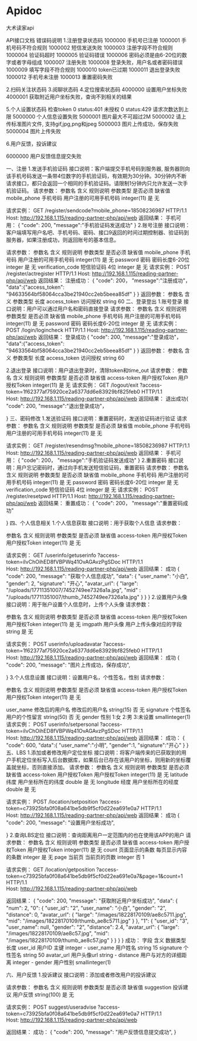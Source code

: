 # Apidoc
大术读家api

API接口文档
错误码说明
1.注册登录状态码
1000000          手机号已注册
1000001          手机号码不符合规则
1000002          短信发送失败
1000003          注册字段不符合规则
1000004    	   验证码超时
1000005          验证码错误
1000006          密码必须是由6-20位的数字或者字母组成 
1000007          注册失败 
1000008          登录失败，用户名或者密码错误
1000009          填写字段不符合规则
1000010          token已过期
1000011          退出登录失败
1000012          手机号未注册
1000013          重置密码失败


2.扫码关注状态码
3.阅聊状态码
4.定位搜索状态码
4000000           设置用户坐标失败
4000001           获取附近用户坐标失败，查询不到相关的结果

5.个人设置状态码
检查token
0  status:401     未授权
0  status:429     请求次数达到上限
5000000           个人信息设置失败
5000001           图片最大不可超过2M
5000002           请上传标准图片文件, 支持gif,jpg,png和jpeg
5000003           图片上传成功，保存失败
5000004           图片上传失败

6.用户反馈，投诉建议

6000000 用户反馈信息提交失败


一、注册
1.发送手机验证码
接口说明：客户端提交手机号码到服务器, 服务器则向该手机号码发送一条带4位数字的手机验证码，有效期为30分钟。30分钟内不断请求接口，都只会返回一个相同的手机验证码。请限制1分钟内只允许发送一次手机验证码。
请求参数：
参数名	含义	规则说明	参数类型	是否必须	缺省值
mobile_phone	手机号码	用户注册的可用手机号码	integer(11)	是	无

请求实例：
GET /register/sendcode?mobile_phone=18508236987 HTTP/1.1
Host: http://192.168.1.115/reading-partner-php/api/web
返回结果：
手机可用：
{
  "code": 200,
  "message":"手机验证码发送成功"
}
2.账号注册
接口说明：客户端填写用户名吧、手机号码、密码、接口9返回的时间过期控制器、验证码到服务器，如果注册成功，则返回账号的基本信息。

 
请求参数：
参数名	含义	规则说明	参数类型	是否必须	缺省值
mobile_phone	手机号码	用户注册的可用手机号码	integer(11)	是	无
password	密码	密码长度6-20位	integer	是	无
verification_code	短信验证码	4位	integer	是	无
请求实例：
POST /register/actregister  HTTP/1.1
Host: http://192.168.1.115/reading-partner-php/api/web
返回结果：
注册成功：
{
  "code": 200，
  "message":"注册成功"，
  "data":{"access_token": "94633564bf58064cca3be21940cc2eb5beea85df"
   }
}
返回参数：
参数名	含义	参数类型	长度
access_token	访问授权	string	60
二、登录登出
1.账号登录
接口说明：用户可以通过用户名和密码直接登录 
请求参数：
参数名	含义	规则说明	参数类型	是否必须	缺省值
mobile_phone	手机号码	用户注册的可用手机号码	integer(11)	是	无
password	密码	密码长度6-20位	integer	是	无
请求实例：
POST /login/logincheck  HTTP/1.1
Host: http://192.168.1.115/reading-partner-php/api/web
返回结果：
登录成功
{
  "code": 200,
  "message":"登录成功"，
  "data":{"access_token": "94633564bf58064cca3be21940cc2eb5beea85df"
  }
}
返回参数：
参数名	含义	参数类型	长度
access_token	访问授权	string	60

2.退出登录
接口说明：用户退出登录时，清除token和time_out
请求参数：
参数名	含义	规则说明	参数类型	是否必须	缺省值
access-token	用户授权Token	用户授权Token	integer(11)	是	无
请求实例：
GET	/logout/exit
?access-token=1f62377af75920ce2a6377dd6e83929bf825feb0   HTTP/1.1   
Host: http://192.168.1.115/reading-partner-php/api/web
返回结果：
退出成功{
  "code": 200,
  "message":"退出登录成功"，

}
三、密码修改
1.发送验证码
接口说明：重置密码时，发送验证码进行验证
请求参数：
参数名	含义	规则说明	参数类型	是否必须	缺省值
mobile_phone	手机号码	用户注册的可用手机号码	integer(11)	是	无

请求实例：
GET /register/resendmsg?mobile_phone=18508236987 HTTP/1.1
Host: http://192.168.1.115/reading-partner-php/api/web
返回结果：
手机可用：
{
  "code": 200，
  "message":"手机验证码发送成功"
}
2.重置密码
接口说明：用户忘记密码时，通过向手机发送短信验证码，重置密码
请求参数：
参数名	含义	规则说明	参数类型	是否必须	缺省值
mobile_phone	手机号码	用户注册的可用手机号码	integer(11)	是	无
password	密码	密码长度6-20位	integer	是	无
verification_code	短信验证码	4位	integer	是	无
请求实例：
POST /register/resetpwd  HTTP/1.1
Host: http://192.168.1.115/reading-partner-php/api/web
返回结果：
重置成功：
{
  "code": 200，
  "message":"重置密码成功"

}
四、个人信息相关
1.个人信息获取
接口说明：用于获取个人信息
请求参数：

参数名	含义	规则说明	参数类型	是否必须	缺省值
access-token	用户授权Token	用户授权Token	integer(11)	是	无

请求实例：
GET /userinfo/getuserinfo
?access-token=iIvChOihED8fVBPWq41OvAGAvzPgSDoc    HTTP/1.1  
Host: http://192.168.1.115/reading-partner-php/api/web
返回结果：
成功
{
  "code": 200,
  "message": "获取个人信息成功",
  "data": {
    "user_name": "小白",
    "gender": 2,
    "signature": "开心",
    "avatar_url": {
       "large":  "/uploads/17711351007/7452749ee7326a1a.jpg",
       "mid"  :  "/uploads/17711351007/thumb_7452749ee7326a1a.jpg"
    }
  }
}
2.设置用户头像
接口说明：用于账户设置个人信息时，上传个人头像
请求参数：

参数名	含义	规则说明	参数类型	是否必须	缺省值
access-token	用户授权Token	用户授权Token	integer(11)	是	无
imgpath	用户头像	用户上传头像对应的字段	string	是	无

请求实例：
POST userinfo/uploadavatar
?access-token=1f62377af75920ce2a6377dd6e83929bf825feb0   HTTP/1.1  
Host: http://192.168.1.115/reading-partner-php/api/web
返回结果：
成功
{
  "code": 200,
  "message": "图片上传成功，保存成功",

}
3.个人信息设置
接口说明：设置用户名，个性签名，性别 
请求参数：

参数名	含义	规则说明	参数类型	是否必须	缺省值
access-token	用户授权Token	用户授权Token	integer(11)	是	无

user_name	修改后的用户名	修改后的用户名	string(15)	否	无
signature	个性签名	用户的个性留言	string(50)	否	无
gender 	性别	1:女   2:男
3:未设置	smallinteger(1)		
请求实例：
POST	userinfo/setpersonal
?access-token=iIvChOihED8fVBPWq41OvAGAvzPgSDoc  HTTP/1.1   
Host: http://192.168.1.115/reading-partner-php/api/web
返回结果：
成功：
{
  "code": 600,
  "data":{
      "user_name":"小明",
      "gender":1,
      "signature":"开心"
   }
}  
五、LBS
1.添加或者修改用户定位坐标
接口说明：将客户端传来的已获取到的用户手机定位坐标写入后台数据库，如果后台已存在该用户的坐标，则用新的坐标覆盖就坐标，否则直接添加。
请求参数：
参数名	含义	规则说明	参数类型	是否必须	缺省值
access-token	用户授权Token	用户授权Token	integer(11)	是	无
latitude	纬度	用户坐标所在的纬度	double	是	无
longitude	经度	用户坐标所在的经度	double	是	无

请求实例：
POST /location/setposition
?access-token=c73925bfa0f08a641be5db9f5cf0d22ea691e0a7  HTTP/1.1   
Host: http://192.168.1.115/reading-partner-php/api/web
返回结果：
成功
{
  "code": 200, 
  "message": "设置用户坐标成功",

}
2.查询LBS定位
接口说明：查询距离用户一定范围内的也在使用该APP的用户
请求参数：
参数名	含义	规则说明	参数类型	是否必须	缺省值
access-token	用户授权Token	用户授权Token	integer(11)	是	无
count	页面显示的条数	每页显示内容的条数	integer	是	无
page	当前页	当前页的页数	integer	否	1


请求实例：
GET	 /location/getposition
?access-token=c73925bfa0f08a641be5db9f5cf0d22ea691e0a7&page=1&count=1   HTTP/1.1  
Host: http://192.168.1.115/reading-partner-php/api/web

返回结果：
{
  "code": 200,
  "message": "获取附近用户坐标成功",
  "data": {
    "num": 2,
    "0": {
      "user_id": "2",
      "user_name": "小白",
      "gender": "2",
      "distance": 0,
      "avatar_url": {
         "large": "/images/18228170109/ae8c5711.jpg",
         "mid": "/images/18228170109/thumb_ae8c5711.jpg"
      }
    },
    "1": {
      "user_id": "3",
      "user_name": null,
      "gender": "2",
      "distance": 2.4,
      "avatar_url": {
        "large": "/images/18228170109/ae8c57.jpg",
        "mid": "/images/18228170109/thumb_ae8c57.jpg"
      }
    }
  }
}
成功：
字段	含义	数据类型	长度
user_id	用户ID 主键	integer	-
user_name	用户姓名	string	15
signature	个性签名	string	50
avatar_url	用户头像url	string	-
distance	用户与对方的详细距离	integer	-
gender	用户性别	smallinteger(1)	

六、用户反馈
1.投诉建议
接口说明：添加或者修改用户的投诉建议

请求参数：
参数名	含义	规则说明	参数类型	是否必须	缺省值
suggestion	投诉建议	用户反馈	string(100)	是	无

请求实例：
POST suggest/useradvise
?access-token=c73925bfa0f08a641be5db9f5cf0d22ea691e0a7  HTTP/1.1  
Host: http://192.168.1.115/reading-partner-php/api/web

返回结果：
成功：
{
  "code": 200,
  "message": "用户反馈信息提交成功",
}







